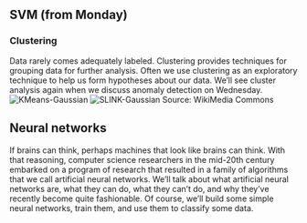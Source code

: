 ## SVM (from Monday)

### Clustering
Data rarely comes adequately labeled.  Clustering provides techniques for grouping data for further analysis.  Often we use clustering as an exploratory technique to help us form hypotheses about our data.  We’ll see cluster analysis again when we discuss anomaly detection on Wednesday.
![KMeans-Gaussian](https://upload.wikimedia.org/wikipedia/commons/thumb/e/e5/KMeans-Gaussian-data.svg/434px-KMeans-Gaussian-data.svg.png)
![SLINK-Gaussian](https://upload.wikimedia.org/wikipedia/commons/thumb/b/b7/SLINK-Gaussian-data.svg/434px-SLINK-Gaussian-data.svg.png)
Source: WikiMedia Commons

## Neural networks
If brains can think, perhaps machines that look like brains can think.  With that reasoning, computer science researchers in the mid-20th century embarked on a program of research that resulted in a family of algorithms that we call artificial neural networks.  We’ll talk about what artificial neural networks are, what they can do, what they can’t do, and why they’ve recently become quite fashionable.
Of course, we’ll build some simple neural networks, train them, and use them to classify some data.
